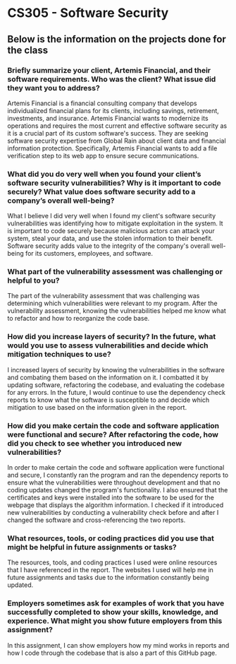 # CS305 - Software Security



## Below is the information on the projects done for the class

### Briefly summarize your client, Artemis Financial, and their software requirements. Who was the client? What issue did they want you to address?
Artemis Financial is a financial consulting company that develops individualized financial plans for its clients, including savings, retirement, investments, and insurance. Artemis Financial wants to modernize its operations and requires the most current and effective software security as it is a crucial part of its custom software's success. They are seeking software security expertise from Global Rain about client data and financial information protection. Specifically, Artemis Financial wants to add a file verification step to its web app to ensure secure communications.

### What did you do very well when you found your client’s software security vulnerabilities? Why is it important to code securely? What value does software security add to a company’s overall well-being?
What I believe I did very well when I found my client's software security vulnerabilities was identifying how to mitigate exploitation in the system. It is important to code securely because malicious actors can attack your system, steal your data, and use the stolen information to their benefit. Software security adds value to the integrity of the company's overall well-being for its customers, employees, and software.

### What part of the vulnerability assessment was challenging or helpful to you?
The part of the vulnerability assessment that was challenging was determining which vulnerabilities were relevant to my program. After the vulnerability assessment, knowing the vulnerabilities helped me know what to refactor and how to reorganize the code base.

### How did you increase layers of security? In the future, what would you use to assess vulnerabilities and decide which mitigation techniques to use?
I increased layers of security by knowing the vulnerabilities in the software and combating them based on the information on it. I combatted it by updating software, refactoring the codebase, and evaluating the codebase for any errors. In the future, I would continue to use the dependency check reports to know what the software is susceptible to and decide which mitigation to use based on the information given in the report.

### How did you make certain the code and software application were functional and secure? After refactoring the code, how did you check to see whether you introduced new vulnerabilities?
In order to make certain the code and software application were functional and secure, I constantly ran the program and ran the dependency reports to ensure what the vulnerabilities were throughout development and that no coding updates changed the program's functionality. I also ensured that the certificates and keys were installed into the software to be used for the webpage that displays the algorithm information. I checked if it introduced new vulnerabilities by conducting a vulnerability check before and after I changed the software and cross-referencing the two reports.

### What resources, tools, or coding practices did you use that might be helpful in future assignments or tasks?
The resources, tools, and coding practices I used were online resources that I have referenced in the report. The websites I used will help me in future assignments and tasks due to the information constantly being updated. 

### Employers sometimes ask for examples of work that you have successfully completed to show your skills, knowledge, and experience. What might you show future employers from this assignment?
In this assignment, I can show employers how my mind works in reports and how I code through the codebase that is also a part of this GitHub page.
